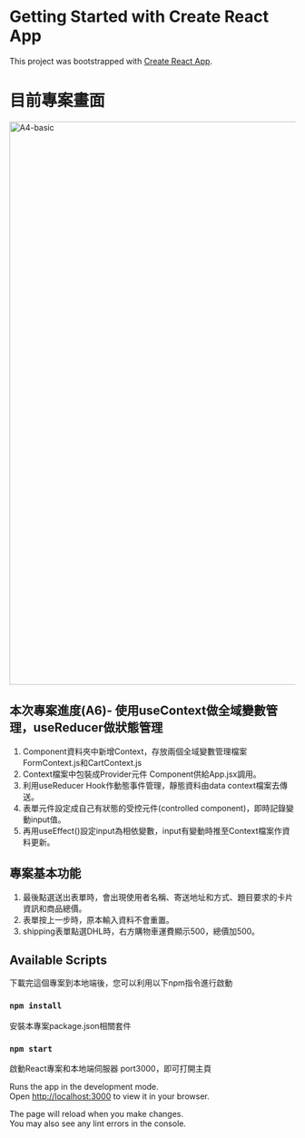 # Getting Started with Create React App

This project was bootstrapped with [Create React App](https://github.com/facebook/create-react-app).

# 目前專案畫面
<img width="993" alt="A4-basic" src="https://user-images.githubusercontent.com/71853581/200102178-2387845b-9023-4577-a5c3-d7b962044e2f.png"> 


## 本次專案進度(A6)- 使用useContext做全域變數管理，useReducer做狀態管理     
1. Component資料夾中新增Context，存放兩個全域變數管理檔案FormContext.js和CartContext.js  
2. Context檔案中包裝成Provider元件 Component供給App.jsx調用。
3. 利用useReducer Hook作動態事件管理，靜態資料由data context檔案去傳送。  
4. 表單元件設定成自己有狀態的受控元件(controlled component)，即時記錄變動input值。
5. 再用useEffect()設定input為相依變數，input有變動時推至Context檔案作資料更新。

## 專案基本功能
1. 最後點選送出表單時，會出現使用者名稱、寄送地址和方式、題目要求的卡片資訊和商品總價。
2. 表單按上一步時，原本輸入資料不會重置。
3. shipping表單點選DHL時，右方購物車運費顯示500，總價加500。


## Available Scripts

下載完這個專案到本地端後，您可以利用以下npm指令進行啟動
### `npm install`

安裝本專案package.json相關套件

### `npm start`

啟動React專案和本地端伺服器 port3000，即可打開主頁

Runs the app in the development mode.\
Open [http://localhost:3000](http://localhost:3000) to view it in your browser.

The page will reload when you make changes.\
You may also see any lint errors in the console.
